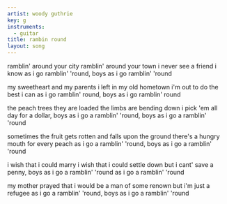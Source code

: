 ```yaml
---
artist: woody guthrie
key: g
instruments:
  - guitar
title: rambin round
layout: song
---
```

ramblin' around your city
ramblin' around your town
i never see a friend i know
as i go ramblin' 'round, boys
as i go ramblin' 'round

my sweetheart and my parents
i left in my old hometown
i'm out to do the best i can
as i go ramblin' round, boys
as i go ramblin' round

the peach trees they are loaded
the limbs are bending down
i pick 'em all day for a dollar, boys
as i go a ramblin' 'round, boys
as i go a ramblin' 'round

sometimes the fruit gets rotten
and falls upon the ground
there's a hungry mouth for every peach
as i go a ramblin' 'round, boys
as i go a ramblin' 'round

i wish that i could marry
i wish that i could settle down
but i cant' save a penny, boys
as i go a ramblin' 'round
as i go a ramblin' 'round

my mother prayed that i would be
a man of some renown
but i'm just a refugee
as i go a ramblin' 'round, boys
as i go a ramblin' 'round
